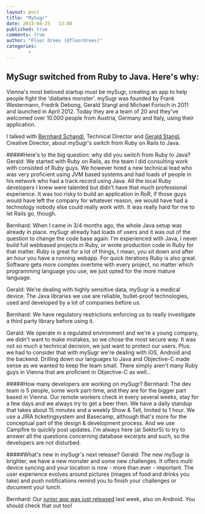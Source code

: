 ```yaml
---
layout: post
title: "MySugr"
date: 2013-04-25   13:00
published: true
comments: true
author: "Floor Drees (@floordrees)"
categories:
        -
---
```


## MySugr switched from Ruby to Java. Here's why:

Vienna's most beloved startup must be mySugr, creating an app to help people fight the 'diabetes monster'. mySugr was founded by Frank Westermann, Fredrik Debong, Gerald Stangl and Michael Forisch in 2011 and launched in April 2012. Today they are a team of 20 and they've welcomed over 10.000 people from Austria, Germany and Italy, using their application.

I talked with [Bernhard Schandl][2], Technical Director and [Gerald Stangl][3], Creative Director, about mySugr's switch from Ruby on Rails to Java.

#####Here's to the big question: why did you switch from Ruby to Java?
Gerald: We started with Ruby on Rails, as the team I did consulting work with consisted of Ruby guys. We however hired a new technical lead who was very proficient using JVM based systems and had loads of people in his network who had a track record using Java. All the local Ruby developers I knew were talented but didn't have that much professional experience. It was too risky to build an application in RoR, if those guys would have left the company for whatever reason, we would have had a technology nobody else could really work with. It was really hard for me to let Rails go, though.

Bernhard: When I came in 3/4 months ago, the whole Java setup was already in place. mySugr already had loads of users and it was out of the question to change the code base again. I'm experienced with Java, I never build full webbased projects in Ruby, or wrote production code in Ruby for that matter. Ruby is great for a lot of things, I mean, you sit down and after an hour you have a running webapp. For quick iterations Ruby is also great. Software gets more complex overtime with every project, no matter which programming language you use, we just opted for the more mature language.

Gerald: We're dealing with highly sensitive data, mySugr is a medical device. The Java libraries we use are reliable, bullet-proof technologies, used and developed by a lot of companies before us.

Bernhard: We have regulatory restrictions enforcing us to really investigate a third party library before using it.

Gerald: We operate in a regulated environment and we're a young company, we didn't want to make mistakes, so we chose the most secure way. It was not so much a technical decision, we just want to protect our users. Plus: we had to consider that with mySugr we're dealing with iOS, Android and the backend. Drilling down our languages to Java and Objective-C made sense as we wanted to keep the team small. There simply aren't many Ruby guys in Vienna that are proficient in Objective-C as well...

#####How many developers are working on mySugr?
Bernhard: The dev team is 5 people, some work part-time, and they are for the bigger part based in Vienna. Our remote workers check in every several weeks, stay for a few days and we always try to get a beer then. We have a daily standup that takes about 15 minutes and a weekly Show & Tell, limited to 1 hour. We use a JIRA ticketingsystem and Basecamp, although that's more for the conceptual part of the design & development process. And we use Campfire to quickly post updates. I'm always here (at Sektor5) to try to answer all the questions concerning database excerpts and such, so the developers are not disturbed.

#####What's new in mySugr's next release?
Gerald: The new mySugr is brighter, we have a new monster and some new challenges. It offers multi device syncing and your location is now - more than ever - important. The user experience evolves around pictures (images of food and drinks you take) and push notifications remind you to finish your challenges or document your lunch.

Bernhard: Our [junior app was just released][4] last week, also on Android. You should check that out too!

[1]: https://mysugr.com
[2]: https://twitter.com/besbes
[3]: https://twitter.com/geraldstangl
[4]: http://www.inventures.eu/mysugr-junior-answering-to-an-alarming-trend

